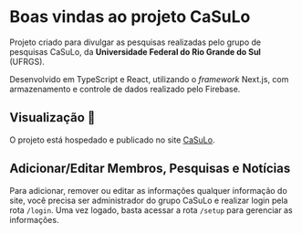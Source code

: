 # Boas vindas ao projeto CaSuLo

Projeto criado para divulgar as pesquisas realizadas pelo grupo de pesquisas CaSuLo, da **Universidade Federal do Rio Grande do Sul** (UFRGS).

Desenvolvido em TypeScript e React, utilizando o _framework_ Next.js, com armazenamento e controle de dados realizado pelo Firebase.

## Visualização 👀

O projeto está hospedado e publicado no site [CaSuLo](https://www.casulocarreiras.com.br/).

## Adicionar/Editar Membros, Pesquisas e Notícias

Para adicionar, remover ou editar as informações qualquer informação do site, você precisa ser administrador do grupo CaSuLo e realizar login pela rota `/login`. Uma vez logado, basta acessar a rota `/setup` para gerenciar as informações.
